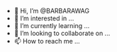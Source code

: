 - 👋 Hi, I’m @BARBARAWAG
- 👀 I’m interested in ...
- 🌱 I’m currently learning ...
- 💞️ I’m looking to collaborate on ...
- 📫 How to reach me ...

<!---
BARBARAWAG/BARBARAWAG is a ✨ special ✨ repository because its `README.md` (this file) appears on your GitHub profile.
You can click the Preview link to take a look at your changes.
--->
